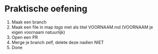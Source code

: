 # Praktische oefening
1. Maak een branch
2. Maak een file in map *tags* met als titel VOORNAAM.md (VOORNAAM je eigen voornaam natuurlijk)
3. Open een PR
4. Merge je branch zelf, delete deze nadien NIET
5. Done
